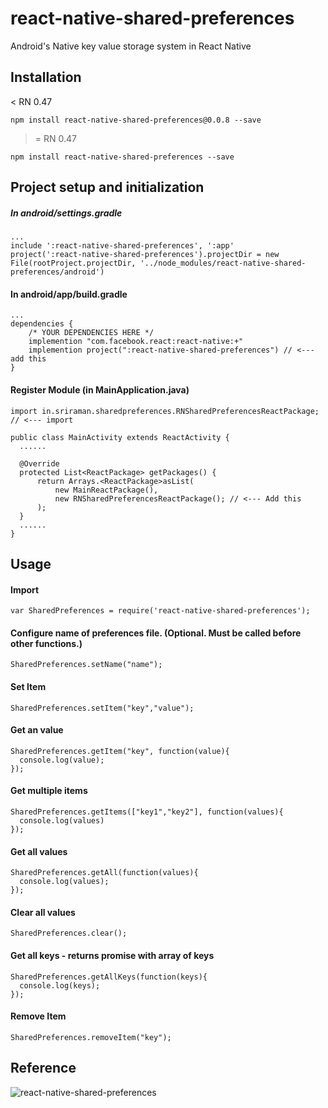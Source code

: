 # react-native-shared-preferences
Android's Native key value storage system in React Native

## Installation
< RN 0.47

```
npm install react-native-shared-preferences@0.0.8 --save
```

>= RN 0.47

```
npm install react-native-shared-preferences --save
```

## Project setup and initialization

##### In android/settings.gradle

```
...
include ':react-native-shared-preferences', ':app'
project(':react-native-shared-preferences').projectDir = new File(rootProject.projectDir, '../node_modules/react-native-shared-preferences/android')
```

#### In android/app/build.gradle

```
...
dependencies {
    /* YOUR DEPENDENCIES HERE */
    implemention "com.facebook.react:react-native:+"
    implemention project(":react-native-shared-preferences") // <--- add this
}
```

#### Register Module (in MainApplication.java)

```
import in.sriraman.sharedpreferences.RNSharedPreferencesReactPackage;  // <--- import

public class MainActivity extends ReactActivity {
  ......

  @Override
  protected List<ReactPackage> getPackages() {
      return Arrays.<ReactPackage>asList(
          new MainReactPackage(),
          new RNSharedPreferencesReactPackage(); // <--- Add this
      );
  }
  ......
}
```

## Usage

#### Import

```
var SharedPreferences = require('react-native-shared-preferences');
```

#### Configure name of preferences file. (Optional. Must be called before other functions.)

```
SharedPreferences.setName("name");
```

#### Set Item

```
SharedPreferences.setItem("key","value");
```

#### Get an value

```
SharedPreferences.getItem("key", function(value){
  console.log(value);
});
```

#### Get multiple items

```
SharedPreferences.getItems(["key1","key2"], function(values){
  console.log(values)
});
```

#### Get all values

```
SharedPreferences.getAll(function(values){
  console.log(values);
});
```

#### Clear all values

```
SharedPreferences.clear();
```

#### Get all keys - returns promise with array of keys

```
SharedPreferences.getAllKeys(function(keys){
  console.log(keys);
});
```

#### Remove Item

```
SharedPreferences.removeItem("key");
```

## Reference
![react-native-shared-preferences](https://openbase.io/js/react-native-shared-preferences)
